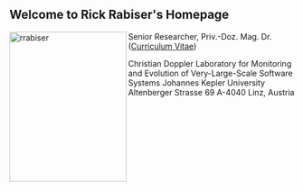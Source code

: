 ## Welcome to Rick Rabiser's Homepage

<img src="https://raw.githubusercontent.com/RickRabiser/rickrepo/master/assets/rabiser.jpg" alt="rrabiser" width="207" height="266" align="left">

Senior Researcher, Priv.-Doz. Mag. Dr. ([Curriculum Vitae](https://github.com/RickRabiser/rickrepo/blob/master/CVRR_Web.pdf))

Christian Doppler Laboratory for Monitoring and
Evolution of Very-Large-Scale Software Systems
Johannes Kepler University
Altenberger Strasse 69
A-4040 Linz, Austria
